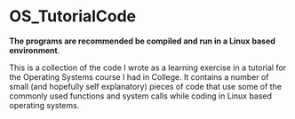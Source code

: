# OS_TutorialCode

**The programs are recommended be compiled and run in a Linux based environment**.

This is a collection of the code I wrote as a learning exercise in a tutorial for the Operating Systems course I had in College. It contains a number of small (and hopefully self explanatory) pieces of code that use some of the commonly used functions and system calls while coding in Linux based operating systems.

